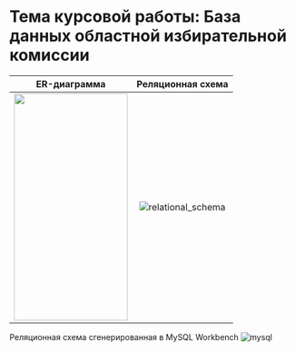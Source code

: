 # Тема курсовой работы: База данных областной избирательной комиссии

ER-диаграмма               | Реляционная схема
:-------------------------:|:-------------------------:
<img src="[https://camo.githubusercontent.com/...](https://user-images.githubusercontent.com/63536056/219798146-4c57ccba-c857-4d3a-a527-c9e20e3c3ab3.png)"  width="200" height="400" />|![relational_schema](https://user-images.githubusercontent.com/63536056/219798045-d85a982f-d84a-4b66-8f6e-bd70c4c4d9d4.png)

Реляционная схема сгенерированная в MySQL Workbench
![mysql](https://user-images.githubusercontent.com/63536056/225045275-10d56375-4355-4439-8d0e-497ca2671f80.png)
